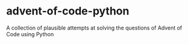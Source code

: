 # advent-of-code-python
A collection of plausible attempts at solving the questions of Advent of Code using Python

